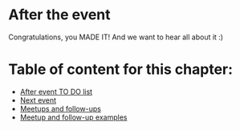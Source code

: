# After the event

Congratulations, you MADE IT! And we want to hear all about it :)

# Table of content for this chapter:

- [After event TO DO list](./todo_list.md)
- [Next event](./next_event.md)
- [Meetups and follow-ups](./meetups.md)
- [Meetup and follow-up examples](meetup_examples.md)
